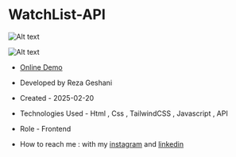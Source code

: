 # WatchList-API

![Alt text](https://github.com/user-attachments/assets/a96e0be5-5d6a-4aa6-a6a0-deb23888c15f)


![Alt text](https://github.com/user-attachments/assets/1c61f2f5-d0a4-4e55-8fcd-d5b15cb923b4)


- [Online Demo](https://rezageshaniweb.github.io/WatchList-API/)

- Developed by Reza Geshani

- Created - 2025-02-20

- Technologies Used - Html , Css , TailwindCSS , Javascript , API

- Role - Frontend

- How to reach me : with my [instagram](https://www.instagram.com/rezageshani_web) and [linkedin](http://www.linkedin.com/in/reza-geshani-web)
